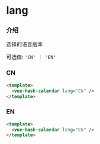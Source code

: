 # lang

### 介绍

选择的语言版本

可选值: `'CN' ｜ 'EN'`

### CN

```html
<template>
  <vue-hash-calendar lang="CN" />
</template>
```

### EN

```html
<template>
  <vue-hash-calendar lang="EN" />
</template>
```
